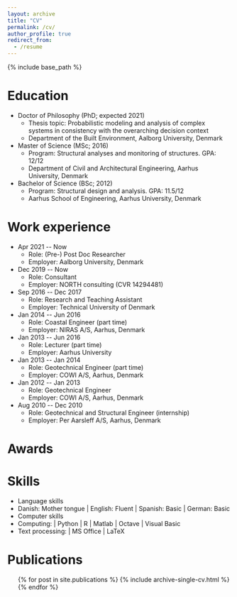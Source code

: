 ```yaml
---
layout: archive
title: "CV"
permalink: /cv/
author_profile: true
redirect_from:
  - /resume
---
```


{% include base_path %}

Education
======
* Doctor of Philosophy (PhD; expected 2021) 
  * Thesis topic: Probabilistic modeling and analysis of complex systems in consistency with the overarching decision context
  * Department of the Built Environment, Aalborg University, Denmark
* Master of Science (MSc; 2016)
  * Program: Structural analyses and monitoring of structures. GPA: 12/12  
  * Department of Civil and Architectural Engineering, Aarhus University, Denmark
* Bachelor of Science (BSc; 2012) 
  * Program: Structural design and analysis. GPA: 11.5/12 
  * Aarhus School of Engineering, Aarhus University, Denmark

Work experience
======
* Apr 2021 -- Now
	* Role: (Pre-) Post Doc Researcher
	* Employer: Aalborg University, Denmark
* Dec 2019 -- Now
	* Role: Consultant
	* Employer: NORTH consulting (CVR 14294481)
* Sep 2016 -- Dec 2017
	* Role: Research and Teaching Assistant 
	* Employer: Technical University of Denmark
* Jan 2014 -- Jun 2016
	* Role: Coastal Engineer (part time)
	* Employer: NIRAS A/S, Aarhus, Denmark
* Jan 2013 -- Jun 2016
	* Role: Lecturer (part time)
	* Employer: Aarhus University
* Jan 2013 -- Jan 2014
	* Role: Geotechnical Engineer (part time)
	* Employer: COWI A/S, Aarhus, Denmark
* Jan 2012 -- Jan 2013
	* Role: Geotechnical Engineer
	* Employer: COWI A/S, Aarhus, Denmark
* Aug 2010 -- Dec 2010
	* Role: Geotechnical and Structural Engineer (internship)
	* Employer: Per Aarsleff A/S, Aarhus, Denmark

Awards
======

Skills
======
* Language skills
 * Danish: Mother tongue | English: Fluent | Spanish: Basic | German: Basic
* Computer skills
 * Computing: | Python | R | Matlab | Octave | Visual Basic
 * Text processing: | MS Office | LaTeX 

Publications
======
  <ul>{% for post in site.publications %}
    {% include archive-single-cv.html %}
  {% endfor %}</ul>
